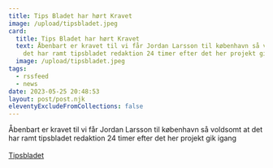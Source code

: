 ```yaml
---
title: Tips Bladet har hørt Kravet
image: /upload/tipsbladet.jpeg
card:
  title: Tips Bladet har hørt Kravet
  text: Å﻿benbart er kravet til vi får Jordan Larsson til københavn så voldsomt at
    det har ramt tipsbladet redaktion 24 timer efter det her projekt gik igang
  image: /upload/tipsbladet.jpeg
tags:
  - rssfeed
  - news
date: 2023-05-25 20:48:53
layout: post/post.njk
eleventyExcludeFromCollections: false
---
```

Å﻿benbart er kravet til vi får Jordan Larsson til københavn så voldsomt at det har ramt tipsbladet redaktion 24 timer efter det her projekt gik igang \
\
[T﻿ipsbladet ](https://www.tipsbladet.dk/nyhed/superliga/fc-koebenhavn-projekt-er-gaaet-fuldstaendig-amok)